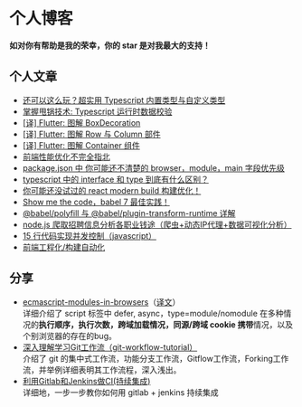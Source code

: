 # 个人博客
**如对你有帮助是我的荣幸，你的 star 是对我最大的支持！**


## 个人文章
- [还可以这么玩？超实用 Typescript 内置类型与自定义类型](https://github.com/Weiyu-Chen/blog/issues/15)
- [掌握甩锅技术: Typescript 运行时数据校验](https://github.com/Weiyu-Chen/blog/issues/13)
- [[译] Flutter: 图解 BoxDecoration ](https://github.com/Weiyu-Chen/blog/issues/12)
- [[译] Flutter: 图解 Row 与 Column 部件](https://github.com/Weiyu-Chen/blog/issues/11)
- [[译] Flutter: 图解 Container 组件](https://github.com/Weiyu-Chen/blog/issues/10)
- [前端性能优化不完全指北](https://github.com/Weiyu-Chen/blog/issues/9)
- [package.json 中 你可能还不清楚的 browser，module，main 字段优先级](https://github.com/Weiyu-Chen/blog/issues/8)
- [typescript 中的 interface 和 type 到底有什么区别？](https://github.com/Weiyu-Chen/blog/issues/7)
- [你可能还没试过的 react modern build 构建优化！](https://github.com/Weiyu-Chen/blog/issues/6)
- [Show me the code，babel 7 最佳实践！](https://github.com/Weiyu-Chen/blog/issues/5)
- [@babel/polyfill 与 @babel/plugin-transform-runtime 详解](https://github.com/Weiyu-Chen/blog/issues/4)
- [node.js 爬取招聘信息分析各职业钱途（爬虫+动态IP代理+数据可视化分析）](https://github.com/Weiyu-Chen/blog/issues/3)
- [15 行代码实现并发控制（javascript）](https://github.com/Weiyu-Chen/blog/issues/2)
- [前端工程化/构建自动化](https://github.com/Weiyu-Chen/blog/issues/1)

## 分享
- [ecmascript-modules-in-browsers](http://www.webhek.com/post/ecmascript-modules-in-browsers.html)（[译文](http://www.webhek.com/post/ecmascript-modules-in-browsers.html)）  
详细介绍了 script 标签中 defer, async，type=module/nomodule 在多种情况的**执行顺序，执行次数，跨域加载情况，同源/跨域 cookie 携带**情况，以及个别浏览器的存在的bug。
- [深入理解学习Git工作流（git-workflow-tutorial）](https://github.com/xirong/my-git/blob/master/git-workflow-tutorial.md)   
介绍了 git 的集中式工作流，功能分支工作流，Gitflow工作流，Forking工作流，并举例详细表明其工作流程，深入浅出。
- [利用Gitlab和Jenkins做CI(持续集成)](https://cloud.tencent.com/developer/article/1326532)      
详细地，一步一步教你如何用 gitlab + jenkins 持续集成


